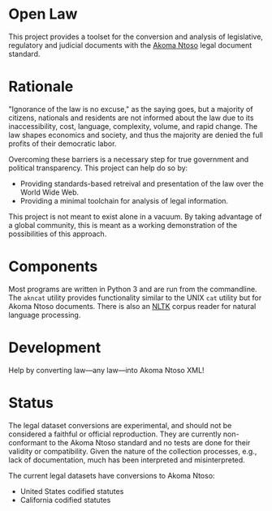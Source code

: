 # Open Law

This project provides a toolset for the conversion and analysis of legislative, regulatory and judicial documents with the [Akoma Ntoso](http://www.akomantoso.org/) legal document standard.

# Rationale

"Ignorance of the law is no excuse," as the saying goes, but a majority of citizens, nationals and residents are not informed about the law due to its inaccessibility, cost, language, complexity, volume, and rapid change. The law shapes economics and society, and thus the majority are denied the full profits of their democratic labor.

Overcoming these barriers is a necessary step for true government and political transparency. This project can help do so by:

* Providing standards-based retreival and presentation of the law over the World Wide Web.
* Providing a minimal toolchain for analysis of legal information.

This project is not meant to exist alone in a vacuum. By taking advantage of a global community, this is meant as a working demonstration of the possibilities of this approach.

# Components

Most programs are written in Python 3 and are run from the commandline. The `akncat` utility provides functionality similar to the UNIX `cat` utility but for Akoma Ntoso documents. There is also an [NLTK](http://www.nltk.org/) corpus reader for natural language processing.

# Development

Help by converting law—any law—into Akoma Ntoso XML!

# Status

The legal dataset conversions are experimental, and should not be considered a faithful or official reproduction. They are currently non-conformant to the Akoma Ntoso standard and no tests are done for their validity or compatibility. Given the nature of the collection processes, e.g., lack of documentation, much has been interpreted and misinterpreted.

The current legal datasets have conversions to Akoma Ntoso:

* United States codified statutes
* California codified statutes

